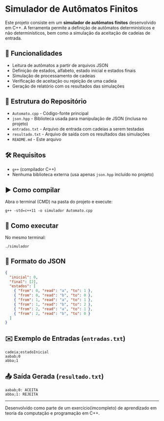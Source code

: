 # Simulador de Autômatos Finitos

Este projeto consiste em um **simulador de autômatos finitos** desenvolvido em C++. A ferramenta permite a definição de autômatos determinísticos e não determinísticos, bem como a simulação da aceitação de cadeias de entrada.

## 📌 Funcionalidades

- Leitura de autômatos a partir de arquivos JSON
- Definição de estados, alfabeto, estado inicial e estados finais
- Simulação de processamento de cadeias
- Verificação de aceitação ou rejeição de uma cadeia
- Geração de relatório com os resultados das simulações

## 📁 Estrutura do Repositório

- `Automato.cpp` - Código-fonte principal
- `json.hpp` - Biblioteca usada para manipulação de JSON (inclusa no projeto)
- `entradas.txt` - Arquivo de entrada com cadeias a serem testadas
- `resultado.txt` - Arquivo de saída com os resultados das simulações
- `README.md` - Este arquivo

## 🛠️ Requisitos

- `g++` (compilador C++)
- Nenhuma biblioteca externa (usa apenas `json.hpp` incluído no projeto)

## ▶️ Como compilar

Abra o terminal (CMD) na pasta do projeto e execute:

```
g++ -std=c++11 -o simulador Automato.cpp
```

## 🚀 Como executar

No mesmo terminal:

```
./simulador
```

## 📄 Formato do JSON

```json
{
  "inicial": 0,
  "final": [2],
  "estados": [
    { "from": 0, "read": "a", "to": 1 },
    { "from": 0, "read": "b", "to": 0 },
    { "from": 1, "read": "a", "to": 1 },
    { "from": 1, "read": "b", "to": 2 },
    { "from": 2, "read": "a", "to": 1 },
    { "from": 2, "read": "b", "to": 0 }
  ]
}
```

## ✉️ Exemplo de Entradas (`entradas.txt`)

```
cadeia;estadoInicial
aabab;0
abba;1
```

## 📤 Saída Gerada (`resultado.txt`)

```
aabab;0: ACEITA
abba;1: REJEITA
```

---

Desenvolvido como parte de um exercício(imcompleto) de aprendizado em teoria da computação e programação em C++.